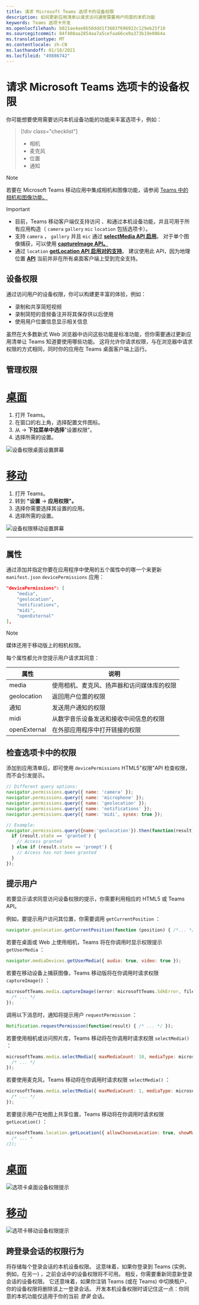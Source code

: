 ```yaml
---
title: 请求 Microsoft Teams 选项卡的设备权限
description: 如何更新应用清单以请求访问通常需要用户同意的本机功能
keywords: Teams 选项卡开发
ms.openlocfilehash: b021ae4ae8b50ddd1f3603f696922c129eb25f10
ms.sourcegitcommit: 84f408aa2854aa7a5cefaa66ce9a373b19e0864a
ms.translationtype: MT
ms.contentlocale: zh-CN
ms.lasthandoff: 01/18/2021
ms.locfileid: "49886742"
---
```

# <a name="request-device-permissions-for-your-microsoft-teams-tab"></a>请求 Microsoft Teams 选项卡的设备权限

你可能想要使用需要访问本机设备功能的功能来丰富选项卡，例如：

> [!div class="checklist"]
>
> * 相机
> * 麦克风
> * 位置
> * 通知

> [!NOTE]
> 若要在 Microsoft Teams 移动应用中集成相机和图像功能，请参阅 [Teams 中的相机和图像功能。](../../concepts/device-capabilities/mobile-camera-image-permissions.md)

> [!IMPORTANT]
>
> * 目前，Teams 移动客户端仅支持访问 、和通过本机设备功能，并且可用于所有应用构造（ `camera` `gallery` `mic` `location` 包括选项卡）。 </br>
> * 支持 `camera` ， `gallery` 并且 `mic` 通过 [**selectMedia API 启用**](/javascript/api/@microsoft/teams-js/media?view=msteams-client-js-latest#selectMedia_MediaInputs___error__SdkError__attachments__Media_______void_&preserve-view=true)。 对于单个图像捕获，可以使用 [**captureImage API。**](/javascript/api/@microsoft/teams-js/microsoftteams?view=msteams-client-js-latest#captureimage--error--sdkerror--files--file-------void-&preserve-view=true)
> * 通过 `location` [**getLocation API 启用对的支持**](/javascript/api/@microsoft/teams-js/location?view=msteams-client-js-latest#getLocation_LocationProps___error__SdkError__location__Location_____void_&preserve-view=true)。 建议使用此 API，因为地理位置 [**API**](../../resources/schema/manifest-schema.md#devicepermissions) 当前并非在所有桌面客户端上受到完全支持。

## <a name="device-permissions"></a>设备权限

通过访问用户的设备权限，你可以构建更丰富的体验，例如：

* 录制和共享简短视频
* 录制简短的音频备注并将其保存供以后使用
* 使用用户位置信息显示相关信息

虽然在大多数新式 Web 浏览器中访问这些功能是标准功能，但你需要通过更新应用清单让 Teams 知道要使用哪些功能。 这将允许你请求权限，与在浏览器中请求权限的方式相同，同时你的应用在 Teams 桌面客户端上运行。

## <a name="manage-permissions"></a>管理权限

# <a name="desktop"></a>[桌面](#tab/desktop)

1. 打开 Teams。
1. 在窗口的右上角，选择配置文件图标。
1. 从  ->  **下拉菜单中选择**"设置权限"。
1. 选择所需的设置。

![设备权限桌面设置屏幕](../../assets/images/tabs/device-permissions.png)

# <a name="mobile"></a>[移动](#tab/mobile)

1. 打开 Teams。
1. 转到 **"设置**  ->  **应用权限"。**
1. 选择你需要选择其设置的应用。
1. 选择所需的设置。

![设备权限移动设置屏幕](../../assets/images/tabs/MobilePermissions.png)

---

## <a name="properties"></a>属性

通过添加并指定你要在应用程序中使用的五个属性中的哪一个来更新 `manifest.json` `devicePermissions` 应用：

``` json
"devicePermissions": [
    "media",
    "geolocation",
    "notifications",
    "midi",
    "openExternal"
],
```
> [!Note]
>
> 媒体还用于移动版上的相机权限。

每个属性都允许您提示用户请求其同意：

| 属性      | 说明   |
| --- | --- |
| media         | 使用相机、麦克风、扬声器和访问媒体库的权限 |
| geolocation   | 返回用户位置的权限      |
| 通知 | 发送用户通知的权限      |
| midi          | 从数字音乐设备发送和接收中间信息的权限   |
| openExternal  | 在外部应用程序中打开链接的权限  |

## <a name="checking-permissions-from-your-tab"></a>检查选项卡中的权限

添加到应用清单后，即可使用 `devicePermissions` HTML5"权限"API 检查权限，而不会引发提示。

``` Javascript
// Different query options:
navigator.permissions.query({ name: 'camera' });
navigator.permissions.query({ name: 'microphone' });
navigator.permissions.query({ name: 'geolocation' });
navigator.permissions.query({ name: 'notifications' });
navigator.permissions.query({ name: 'midi', sysex: true });

// Example:
navigator.permissions.query({name:'geolocation'}).then(function(result) {
  if (result.state == 'granted') {
    // Access granted
  } else if (result.state == 'prompt') {
    // Access has not been granted
  }
});
```

## <a name="prompting-the-user"></a>提示用户

若要显示请求同意访问设备权限的提示，你需要利用相应的 HTML5 或 Teams API。 

例如，要提示用户访问其位置，你需要调用 `getCurrentPosition` ：

```Javascript
navigator.geolocation.getCurrentPosition(function (position) { /*... */ });
```

若要在桌面或 Web 上使用相机，Teams 将在你调用时显示权限提示 `getUserMedia` ：

```Javascript
navigator.mediaDevices.getUserMedia({ audio: true, video: true });
```

若要在移动设备上捕获图像，Teams 移动版将在你调用时请求权限 `captureImage()` ：

```Javascript
microsoftTeams.media.captureImage((error: microsoftTeams.SdkError, files: microsoftTeams.media.File[]) => {
  /* ... */
});
```

调用以下消息时，通知将提示用户 `requestPermission` ：

```Javascript
Notification.requestPermission(function(result) { /* ... */ });
```

若要使用相机或访问照片库，Teams 移动将在你调用时请求权限 `selectMedia()` ：

```JavaScript
microsoftTeams.media.selectMedia({ maxMediaCount: 10, mediaType: microsoftTeams.media.MediaType.Image }, (error: microsoftTeams.SdkError, attachments: microsoftTeams.media.Media[]) => {
  /* ... */
});
```

若要使用麦克风，Teams 移动将在你调用时请求权限 `selectMedia()` ：

```JavaScript 
microsoftTeams.media.selectMedia({ maxMediaCount: 1, mediaType: microsoftTeams.media.MediaType.Audio }, (error: microsoftTeams.SdkError, attachments: microsoftTeams.media.Media[]) => {
  /* ... */
});
```

若要提示用户在地图上共享位置，Teams 移动将在你调用时请求权限 `getLocation()` ：

```JavaScript 
microsoftTeams.location.getLocation({ allowChooseLocation: true, showMap: true }, (error: microsoftTeams.SdkError, location: microsoftTeams.location.Location) => {
  /* ... *
/});
```

# <a name="desktop"></a>[桌面](#tab/desktop)

![选项卡桌面设备权限提示](~/assets/images/tabs/device-permissions-prompt.png)

# <a name="mobile"></a>[移动](#tab/mobile)

![选项卡移动设备权限提示](../../assets/images/tabs/MobileLocationPermission.png)


## <a name="permission-behavior-across-login-sessions"></a>跨登录会话的权限行为

将存储每个登录会话的本机设备权限。 这意味着，如果你登录到 Teams (实例，例如，在另一) ，之前会话中的设备权限将不可用。 相反，你需要重新同意新登录会话的设备权限。 它还意味着，如果你注销 Teams (或在 Teams) 中切换租户，你的设备权限将删除该上一登录会话。 开发本机设备权限时请记住这一点：你同意的本机功能仅适用于你的当前 _登录_ 会话。
